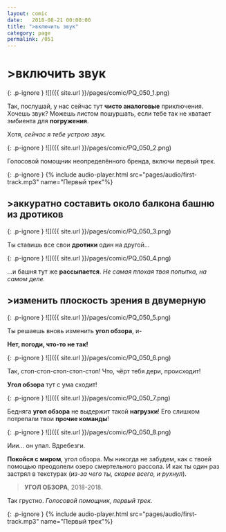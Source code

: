 ```yaml
---
layout: comic
date:   2018-08-21 00:00:00 
title: ">включить звук"
category: page
permalink: /051
---
```

# >включить звук

{: .p-ignore }
![]({{ site.url }}/pages/comic/PQ_050_1.png)

Так, послушай, у нас сейчас тут <strong>чисто аналоговые</strong> приключения. Хочешь звук? Можешь листом пошуршать, если тебе так не хватает эмбиента для <strong>погружения</strong>.

Хотя, <em>сейчас я тебе устрою звук.</em>

{: .p-ignore }
![]({{ site.url }}/pages/comic/PQ_050_2.png)

Голосовой помощник неопределённого бренда, включи первый трек.

{: .p-ignore }
{% include audio-player.html src="pages/audio/first-track.mp3" name="Первый трек"%}

## >аккуратно составить около балкона башню из дротиков

{: .p-ignore }
![]({{ site.url }}/pages/comic/PQ_050_3.png)

Ты ставишь все свои <strong>дротики </strong>один на другой…

{: .p-ignore }
![]({{ site.url }}/pages/comic/PQ_050_4.png)

…и башня тут же <strong>рассыпается</strong>. <em>Не самая плохая твоя попытка, на самом деле.</em>

## >изменить плоскость зрения в двумерную

{: .p-ignore }
![]({{ site.url }}/pages/comic/PQ_050_5.png)

Ты решаешь вновь изменить <strong>угол обзора</strong>, и-

<strong>Нет, погоди, что-то не так!</strong>

{: .p-ignore }
![]({{ site.url }}/pages/comic/PQ_050_6.png)

Так, стоп-стоп-стоп-стоп-стоп! Что, чёрт тебя дери, происходит! 

<strong>Угол обзора</strong> тут с ума сходит!

{: .p-ignore }
![]({{ site.url }}/pages/comic/PQ_050_7.png)

Бедняга <strong>угол обзора</strong> не выдержит такой <strong>нагрузки</strong>! Его слишком потрепали твои <strong>прочие команды</strong>!

{: .p-ignore }
![]({{ site.url }}/pages/comic/PQ_050_8.png)

Иии… он упал. Вдребезги.

<strong>Покойся с миром</strong>, угол обзора. Мы никогда не забудем, как с твоей помощью преодолели озеро смертельного рассола. И как ты один раз застрял в текстурах (<em>из-за чего ты, скорее всего, и рухнул</em>).

<blockquote><strong>УГОЛ ОБЗОРА</strong>, 2018-2018.</blockquote>

Так грустно. <em>Голосовой помощник, первый трек.</em>

{: .p-ignore }
{% include audio-player.html src="pages/audio/first-track.mp3" name="Первый трек"%}
